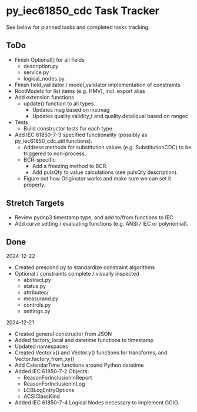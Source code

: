 # py_iec61850_cdc Task Tracker

See below for planned tasks and completed tasks tracking.

## ToDo

- Finish Optional[] for all fields
  - description.py
  - service.py
  - logical_nodes.py 
- Finish field_validator / model_validator implementation of constraints
- RootModels for list items (e.g. HMV), incl. export alias
- Add extension functions
  - update() function to all types.
    - Updates mag based on instmag
    - Updates quality.validity_t and quality.detailqual based on rangec
- Tests
  - Build constructor tests for each type
- Add IEC 61850-7-3 specified functionality (possibly as py_iec61850_cdc.util functions).
    - Address methods for substitution values (e.g. SubstitutionCDC) to be triggered to non-process.
    - BCR-specific
        - Add a freezing method to BCR.
        - Add pulsQty to value calculations (see pulsQty description).
    - Figure out how Originator works and make sure we can set it properly.

## Stretch Targets
- Review pydnp3 timestamp type, and add to/from functions to IEC
- Add curve setting / evaluating functions (e.g. ANSI / IEC or polynomial).

## Done

2024-12-22
- Created prescond.py to standardize constraint algorithms
- Optional / constraints complete / visually inspected
  - abstract.py
  - status.py
  - attributes/
  - measurand.py
  - controls.py
  - settings.py

2024-12-21
- Created general constructor from JSON
- Added factory_local and datetime functions to timestamp
- Updated namespaces
- Created Vector.x() and Vector.y() functions for transforms, and Vector.factory_from_xy()
- Add CalendarTime functions around Python datetime
- Added IEC 61850-7-2 Objects:
  - ReasonForInclusionInReport
  - ReasonForInclusionInLog
  - LCBLogEntryOptions
  - ACSIClassKind
- Added IEC 61850-7-4 Logical Nodes necessary to implement GGIO.
